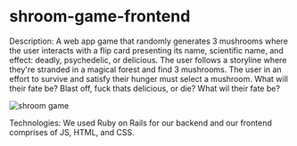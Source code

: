 # shroom-game-frontend

Description:
A web app game that randomly generates 3 mushrooms where the user interacts with a flip card presenting its name, scientific name, and effect: deadly, psychedelic, or delicious.
The user follows a storyline where they're stranded in a magical forest and find 3 mushrooms. The user in an effort to survive and satisfy their hunger must select a mushroom. What will their fate be? Blast off, fuck thats delicious, or die? What wil their fate be?

![shroom game](fungi_roulette.jpg)


Technologies:
We used Ruby on Rails for our backend and our frontend comprises of JS, HTML, and CSS. 

